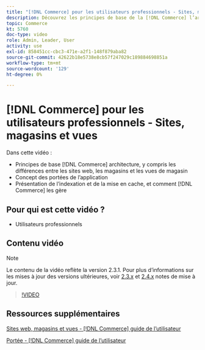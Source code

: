```yaml
---
title: "[!DNL Commerce] pour les utilisateurs professionnels - Sites, magasins et vues"
description: Découvrez les principes de base de la [!DNL Commerce] l’architecture, notamment les différences entre les sites web, les magasins, les vues de magasin et les portées d’application. Comprendre l’indexation et la mise en cache.
topic: Commerce
kt: 5760
doc-type: video
role: Admin, Leader, User
activity: use
exl-id: 858451cc-cbc3-471e-a2f1-148f879aba82
source-git-commit: 42622b18e5738e8cb57f247029c189884698851a
workflow-type: tm+mt
source-wordcount: '129'
ht-degree: 0%

---
```


# [!DNL Commerce] pour les utilisateurs professionnels - Sites, magasins et vues

Dans cette vidéo :

- Principes de base [!DNL Commerce] architecture, y compris les différences entre les sites web, les magasins et les vues de magasin
- Concept des portées de l’application
- Présentation de l’indexation et de la mise en cache, et comment [!DNL Commerce] les gère

## Pour qui est cette vidéo ?

- Utilisateurs professionnels

## Contenu vidéo

>[!NOTE]
>
>Le contenu de la vidéo reflète la version 2.3.1. Pour plus d’informations sur les mises à jour des versions ultérieures, voir [ 2.3.x](https://devdocs.magento.com/guides/v2.3/release-notes/bk-release-notes.html) et [2.4.x](https://devdocs.magento.com/guides/v2.4/release-notes/bk-release-notes.html) notes de mise à jour.

>[!VIDEO](https://video.tv.adobe.com/v/35945?quality=12&learn=on)

## Ressources supplémentaires

[Sites web, magasins et vues - [!DNL Commerce] guide de l’utilisateur](https://docs.magento.com/user-guide/stores/websites-stores-views.html)

[Portée - [!DNL Commerce] guide de l’utilisateur](https://docs.magento.com/user-guide/configuration/scope.html)
